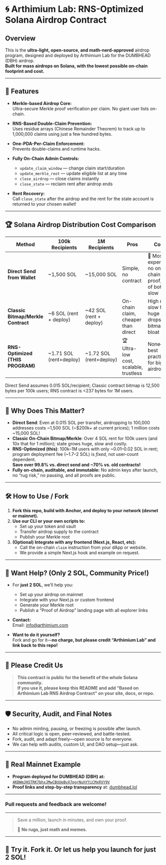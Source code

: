 # 🌀 Arthimium Lab: RNS-Optimized Solana Airdrop Contract

## Overview

This is the **ultra-light, open-source, and math-nerd-approved** airdrop program, designed and deployed by Arthimium Lab for the DUMBHEAD (DBH) airdrop.  
**Built for mass airdrops on Solana, with the lowest possible on-chain footprint and cost.**

---

## 💎 Features

- **Merkle-based Airdrop Core:**  
  Ultra-secure Merkle proof verification per claim. No giant user lists on-chain.
- **RNS-Based Double-Claim Prevention:**  
  Uses residue arrays (Chinese Remainder Theorem) to track up to 1,000,000 claims using just a few hundred bytes.
- **One-PDA-Per-Claim Enforcement:**  
  Prevents double-claims and runtime hacks.
- **Fully On-Chain Admin Controls:**  
  - `update_claim_window` — change claim start/duration
  - `update_merkle_root` — update eligible list at any time
  - `close_airdrop` — close claims instantly
  - `close_state` — reclaim rent after airdrop ends

- **Rent Recovery:**  
  Call `close_state` after the airdrop and the rent for the state account is returned to your chosen wallet!

---

## 🏆 Solana Airdrop Distribution Cost Comparison

| Method                            | 100k Recipients         | 1M Recipients          | Pros                                      | Cons                                                      |
|-----------------------------------|-------------------------|------------------------|-------------------------------------------|-----------------------------------------------------------|
| **Direct Send from Wallet**       | ~1,500 SOL              | ~15,000 SOL            | Simple, no contract                       | 💸 Most expensive, no on-chain proof, risk of bots, slow  |
| **Classic Bitmap/Merkle Contract**| ~6 SOL (rent + deploy)  | ~42 SOL (rent + deploy)| On-chain claim, cheaper than direct       | High rent, slow for huge drops, bitmap bloat              |
| **RNS-Optimized (THIS PROGRAM)**  | ~1.71 SOL (rent+deploy) | ~1.72 SOL (rent+deploy)| 🏆 Ultra-low cost, scalable, trustless    | None—best practice for big airdrops                       |

Direct Send assumes 0.015 SOL/recipient; Classic contract bitmap is 12,500 bytes per 100k users; RNS contract is <237 bytes for 1M users.

---

## 💸 Why Does This Matter?

- **Direct Send**: Even at 0.015 SOL per transfer, airdropping to 100,000 addresses costs ~1,500 SOL (~$200k+ at current prices); 1 million costs ~15,000 SOL!
- **Classic On-Chain Bitmap/Merkle**: Over 4 SOL rent for 100k users (and 10x that for 1 million); state grows huge, slow and costly.
- **RNS-Optimized (this)**: 100k–1M users with only ~0.01–0.02 SOL in rent; program deployment fee (~1.7–2 SOL) is *fixed*, not user-count dependent.  
  **Save over 99.8% vs. direct send and ~70% vs. old contracts!**
- **Fully on-chain, auditable, and immutable:** No admin keys after launch, no “rug risk,” no pausing, and all proofs are public.

---

## 🛠️ How to Use / Fork

1. **Fork this repo, build with Anchor, and deploy to your network (devnet or mainnet).**
2. **Use our CLI or your own scripts to:**
    - Set up your token and vault
    - Transfer airdrop supply to the contract
    - Publish your Merkle root
3. **(Optional) Integrate with any frontend (Next.js, React, etc):**
    - Call the on-chain `claim` instruction from your dApp or website.
    - We provide a simple Next.js hook and example on request.

---

## 💬 Want Help? (Only 2 SOL, Community Price!)

- For **just 2 SOL**, we’ll help you:
    - Set up your airdrop on mainnet
    - Integrate with your Next.js or custom frontend
    - Generate your Merkle root
    - Publish a “Proof of Airdrop” landing page with all explorer links

- **Contact:**  
    Email: info@arthimium.com  

- **Want to do it yourself?**  
    Fork and go for it—**no charge, but please credit “Arthimium Lab” and link back to this repo!**

---

## 🤝 Please Credit Us

> **This contract is public for the benefit of the whole Solana community.  
> If you use it, please keep this README and add “Based on Arthimium Lab RNS Airdrop Contract” on your site, docs, or repo.**

---

## 🛡️ Security, Audit, and Final Notes

- No admin minting, pausing, or freezing is possible after launch.
- All critical logic is open, peer-reviewed, and battle-tested.
- Fork, audit, and adapt freely—open source is for everyone.
- We can help with audits, custom UI, and DAO setup—just ask.

---

## 📝 Real Mainnet Example

- **Program deployed for DUMBHEAD (DBH) at:**  
  [`4KDWmJHSTRK7bhxJMwCBUUeBvX7pgrNuhYYiCMxRVY9V`](https://explorer.solana.com/address/4KDWmJHSTRK7bhxJMwCBUUeBvX7pgrNuhYYiCMxRVY9V?cluster=mainnet-beta)
- **Proof links and step-by-step transparency** at: [dumbhead.lol](https://dumbhead.lol)

---

### **Pull requests and feedback are welcome!**

---

> Save a million, launch in minutes, and own your proof.  
>  
> 🧠 **No rugs, just math and memes.**

---

## 🚀 Try it. Fork it. Or let us help you launch for just 2 SOL!
